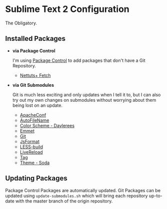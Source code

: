 # Sublime Text 2 Configuration

The Obligatory.

## Installed Packages

-	**via Package Control**

	I'm using [Package Control][] to add packages that don't have a Git Repository.

	-	[Nettuts+ Fetch](http://net.tutsplus.com/articles/news/introducing-nettuts-fetch/)

-	**via Git Submodules**

	Git is much less exciting and only updates when I tell it to, but I can also try out my own changes on submodules without worrying about them being lost on an update.

	-	[ApacheConf](https://github.com/colinta/ApacheConf.tmLanguage)
	-	[AutoFileName](https://github.com/BoundInCode/AutoFileName)
	-	[Color Scheme - Daylerees](https://github.com/daylerees/colour-schemes)
	-	[Emmet](https://github.com/sergeche/emmet-sublime)
	-	[Git](https://github.com/kemayo/sublime-text-2-git)
	-	[JsFormat](https://github.com/jdc0589/JsFormat)
	-	[LESS-build](https://github.com/sirlancelot/LESS-build-sublime)
	-	[LiveReload](https://github.com/dz0ny/LiveReload-sublimetext2)
	-	[Tag](https://github.com/SublimeText/Tag)
	-	[Theme - Soda](https://github.com/buymeasoda/soda-theme)

## Updating Packages

Package Control Packages are automatically updated. Git Packages can be updated using `update-submodules.sh` which will bring each repository up-to-date with the master branch of the origin repository.

  [Package Control]: http://wbond.net/sublime_packages/package_control
